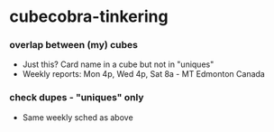 # cubecobra-tinkering

### overlap between (my) cubes
- Just this? Card name in a cube but not in "uniques"
- Weekly reports: Mon 4p, Wed 4p, Sat 8a - MT Edmonton Canada

### check dupes - "uniques" only
- Same weekly sched as above
